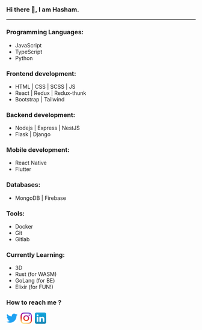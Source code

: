 ### Hi there 👋, I am Hasham.
<hr />

### Programming Languages:
- JavaScript
- TypeScript
- Python

### Frontend development:
- HTML | CSS | SCSS | JS
- React | Redux | Redux-thunk
- Bootstrap | Tailwind

### Backend development:
- Nodejs | Express | NestJS
- Flask | Django

### Mobile development:
- React Native
- Flutter

### Databases:
- MongoDB | Firebase

### Tools:
- Docker
- Git
- Gitlab

### Currently Learning:
- 3D
- Rust (for WASM)
- GoLang (for BE)
- Elixir (for FUN!)

### How to reach me ?

[<img src="./icons/twitter_icon.png" width="30" height="30">](https://twitter.com/hashiinngg)&nbsp;
[<img src="./icons/ig_icon.png" width="30" height="30">](https://www.instagram.com/hashiinngg/)&nbsp;
[<img src="./icons/linkedin_icon.png" width="30" height="30">](https://www.linkedin.com/in/hashiinngg/)
